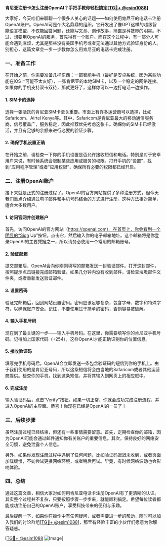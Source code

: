 **肯尼亚注册卡怎么注册OpenAI？手把手教你轻松搞定[[TG💪+ @esim1088](https://t.me/s/esim1088)]**

大家好，今天咱们来聊聊一个很多人关心的话题——如何使用肯尼亚的电话卡注册OpenAI账户。OpenAI可是个大名鼎鼎的组织，它开发出了像GPT这样的超级智能语言模型，不仅能回答问题，还能写文章、创作故事，简直是科技界的明星。不过，想要用OpenAI的服务，首先得有一个账户。而在这个过程中，有一部分人可能会遇到麻烦，尤其是那些没有美国手机号或者无法通过其他方式验证身份的人。别担心，这篇文章会一步一步教你怎么用肯尼亚的电话卡完成注册。

### 一、准备工作

在开始之前，你需要准备几样东西：一部智能手机（最好是安卓系统，因为某些功能在iOS上可能不太友好），一张肯尼亚的本地SIM卡，以及一个稳定的网络连接。如果你的手机支持双卡双待，那就更好了，这样你可以一边打电话一边操作。

#### 1. SIM卡的选择

选择一张活跃的肯尼亚SIM卡至关重要。市面上有许多运营商可以选择，比如Safaricom、Airtel Kenya等。其中，Safaricom是肯尼亚最大的移动通信服务商，信号覆盖广，服务稳定，因此推荐优先考虑这张卡。确保你的SIM卡已经激活，并且有足够的余额来进行必要的验证步骤。

#### 2. 确保手机设置正确

在开始之前，请检查一下你的手机设置是否允许接收短信和电话。特别是对于安卓用户来说，有时候系统会限制某些应用或服务的权限。打开手机的“设置”，找到“应用程序管理”或者“应用权限”，确保所有必要的权限都已经开启。

### 二、注册OpenAI账户

接下来就是正式的注册过程了。OpenAI的官方网站提供了多种注册方式，但今天我们重点介绍通过电子邮件和手机号码结合的方式进行注册。这种方法相对简单，适合大多数用户。

#### 1. 访问官网并创建账户

首先，访问OpenAI的官方网站（https://openai.com）。在首页上，你会看到一个明显的“Sign Up”按钮。点击它，然后输入你的电子邮箱地址。这个邮箱将是你登录OpenAI的主要凭据之一，所以请务必使用一个常用的邮箱账号。

#### 2. 验证邮箱

提交邮箱后，OpenAI会向你刚刚填写的邮箱发送一封验证邮件。打开这封邮件，按照提示点击链接完成邮箱验证。如果几分钟内没有收到邮件，请检查垃圾邮件文件夹，或者重新发送验证邮件。

#### 3. 设置密码

验证完邮箱后，回到网站设置密码。密码应该足够复杂，包含字母、数字和特殊字符，以确保账户安全。记住，不要使用过于简单的密码，否则容易被破解。

#### 4. 输入手机号码

现在到了最关键的一步——输入手机号码。在这里，你需要填写你的肯尼亚手机号码。记得加上国家代码（+254），这样OpenAI才能正确识别你的位置信息。

#### 5. 接收验证码

填写完手机号码后，OpenAI会立即发送一条包含验证码的短信到你的手机上。由于我们使用的是肯尼亚号码，所以这条短信将会由当地的Safaricom或者其他运营商提供。检查你的手机，找到这条短信，并将其输入到网页上的相应框中。

#### 6. 完成注册

输入验证码后，点击“Verify”按钮。如果一切正常，你就会成功完成注册流程，并进入OpenAI的主界面。恭喜！你现在已经是OpenAI的一员了！

### 三、后续步骤

虽然注册过程已经结束，但还有一些事情需要留意。首先，定期检查你的邮箱，因为OpenAI可能会通过邮件通知你有关账户的重要信息。其次，保持良好的网络安全习惯，避免泄露个人信息。

另外，如果你发现注册过程中遇到了任何问题，比如验证码迟迟未收到，或者页面加载缓慢，不妨尝试更换网络环境，或者稍后再试。毕竟，有时候网络波动也会影响体验。

### 四、总结

通过这篇文章，相信大家对如何用肯尼亚电话卡注册OpenAI有了更清晰的认识。其实整个过程并不复杂，只要按照步骤一步步来，就能顺利搞定。希望每位读者都能成功注册自己的OpenAI账户，享受科技带来的便利与乐趣。

最后提醒一下，如果你在操作中有任何疑问，或者需要进一步的帮助，随时可以加入我们的讨论群组[[TG💪+ @esim1088](https://t.me/s/esim1088)]，那里有经验丰富的小伙伴们愿意为你解答疑惑。

[[TG💪+ @esim1088](https://t.me/s/esim1088) ![Image](https://i.postimg.cc/4NQfJmqS/Snipaste-2025-05-13-00-14-12.png)]